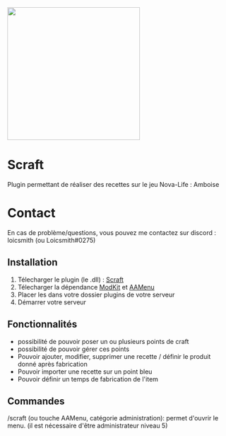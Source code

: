 <img src="https://i.imgur.com/lsV6mMm.png" width="300"/>

# Scraft

Plugin permettant de réaliser des recettes sur le jeu Nova-Life : Amboise

# Contact

En cas de problème/questions, vous pouvez me contactez sur discord : loicsmith (ou Loicsmith#0275)


## Installation
1. Télecharger le plugin (le .dll) : [Scraft](https://github.com/loicsmith/Scraft/releases/tag/Scraft)
2. Télecharger la dépendance [ModKit](https://github.com/Aarnow/NovaLife_ModKit-Releases/releases/latest/download/ModKit.dll) et [AAMenu](https://github.com/Aarnow/NovaLife_ModKit-Releases/releases/latest/download/AAMenu.dll)
3. Placer les dans votre dossier plugins de votre serveur
4. Démarrer votre serveur

## Fonctionnalités 

- possibilité de pouvoir poser un ou plusieurs points de craft
- possibilité de pouvoir gérer ces points
- Pouvoir ajouter, modifier, supprimer une recette / définir le produit donné après fabrication
- Pouvoir importer une recette sur un point bleu
- Pouvoir définir un temps de fabrication de l'item
  
## Commandes

/scraft (ou touche AAMenu, catégorie administration): permet d'ouvrir le menu. (il est nécessaire d'être administrateur niveau 5)

